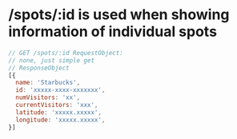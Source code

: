 # /spots/:id is used when showing information of individual spots

```javascript
// GET /spots/:id RequestObject:
// none, just simple get
// ResponseObject
[{
  name: 'Starbucks',
  id: 'xxxxx-xxxx-xxxxxxx',
  numVisitors: 'xx',
  currentVisitors: 'xxx',
  latitude: 'xxxxx.xxxxx',
  longitude: 'xxxxx.xxxxx',
}]
